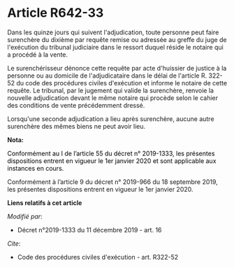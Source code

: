 # Article R642-33

Dans les quinze jours qui suivent l'adjudication, toute personne peut faire surenchère du dixième par requête remise ou
adressée au greffe du juge de l'exécution du tribunal judiciaire dans le ressort duquel réside le notaire qui a procédé à la
vente.

Le surenchérisseur dénonce cette requête par acte d'huissier de justice à la personne ou au domicile de l'adjudicataire dans
le délai de l'article R. 322-52 du code des procédures civiles d'exécution et informe le notaire de cette requête. Le
tribunal, par le jugement qui valide la surenchère, renvoie la nouvelle adjudication devant le même notaire qui procède selon
le cahier des conditions de vente précédemment dressé.

Lorsqu'une seconde adjudication a lieu après surenchère, aucune autre surenchère des mêmes biens ne peut avoir lieu.

**Nota:**

<font color="black">Conformément au I de l’article 55 du décret n° 2019-1333, les présentes dispositions entrent en vigueur
le 1er janvier 2020 et sont applicable aux instances en cours.</font>

Conformément à l’article 9 du décret n° 2019-966 du 18 septembre 2019, les présentes dispositions entrent en vigueur le 1er
janvier 2020.

**Liens relatifs à cet article**

_Modifié par_:

  - Décret n°2019-1333 du 11 décembre 2019 - art. 16

_Cite_:

  - Code des procédures civiles d'exécution - art. R322-52
